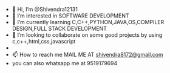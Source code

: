 - 👋 Hi, I’m @Shivendra12131
- 👀 I’m interested in SOFTWARE DEVELOPMENT
- 🌱 I’m currently learning C,C++,PYTHON,JAVA,OS,COMPILER DESIGN,FULL STACK DEVELOPMENT
- 💞️ I’m looking to collaborate on some good projects by using c,c++,html,css,javascript
- 
- 📫 How to reach me MAIL ME  AT shivendra8172@gmail.com
- you can also whatsapp me at 9519179694

<!---
Shivendra12131/Shivendra12131 is a ✨ special ✨ repository because its `README.md` (this file) appears on your GitHub profile.
You can click the Preview link to take a look at your changes.
--->
